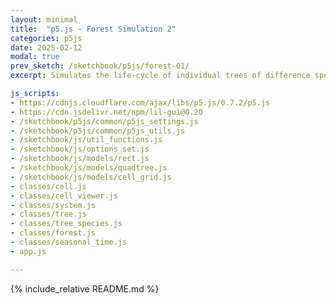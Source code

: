 ```yaml
---
layout: minimal
title:  "p5.js - Forest Simulation 2"
categories: p5js
date: 2025-02-12
modal: true
prev_sketch: /sketchbook/p5js/forest-01/
excerpt: Simulates the life-cycle of individual trees of difference species, as they compete over resources.

js_scripts:
- https://cdnjs.cloudflare.com/ajax/libs/p5.js/0.7.2/p5.js
- https://cdn.jsdelivr.net/npm/lil-gui@0.20
- /sketchbook/p5js/common/p5js_settings.js
- /sketchbook/p5js/common/p5js_utils.js
- /sketchbook/js/util_functions.js
- /sketchbook/js/options_set.js
- /sketchbook/js/models/rect.js
- /sketchbook/js/models/quadtree.js
- /sketchbook/js/models/cell_grid.js
- classes/cell.js
- classes/cell_viewer.js
- classes/system.js
- classes/tree.js
- classes/tree_species.js
- classes/forest.js
- classes/seasonal_time.js
- app.js

---
```


{% include_relative README.md %}

